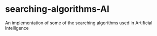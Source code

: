 # searching-algorithms-AI
An implementation of some of the searching algorithms used in Artificial Intelligence

